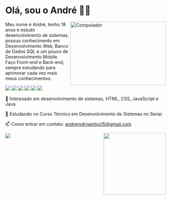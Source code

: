 <h1>Olá, sou o André 👋😄</h1>

<img src="https://raw.githubusercontent.com/MicaelliMedeiros/micaellimedeiros/master/image/computer-illustration.png" min-width="300px" max-width="300px" width="300px" align="right" height="200px" alt="Computador">

<p align="left"> 
Meu nome é André, tenho 18 anos e estudo desenvolvimento de sistemas, possuo conhecimento em Desenvolvimento Web, Banco de Dados SQL e um pouco de Desenvolvimento Mobile. Faço Front-end e Back-end, sempre estudando para aprimorar cada vez mais meus conhecimentos.
</p>

<p align="left">
  <img src="https://img.shields.io/badge/HTML5-E34F26?style=for-the-badge&logo=html5&logoColor=white"/>
  <img src="https://img.shields.io/badge/CSS3-1572B6?style=for-the-badge&logo=css3&logoColor=white"/>
  <img src="https://img.shields.io/badge/JavaScript-F7DF1E?style=for-the-badge&logo=javascript&logoColor=black"/>
  <img src="https://img.shields.io/badge/React-20232A?style=for-the-badge&logo=react&logoColor=61DAFB"/>
  <img src="https://img.shields.io/badge/Java-ED8B00?style=for-the-badge&logo=java&logoColor=white"/>
  <img src="https://img.shields.io/badge/MySQL-00000F?style=for-the-badge&logo=mysql&logoColor=white"/>
</p>

👀 Interesado em desenvolvimento de sistemas, HTML, CSS, JavaScript e Java.

🌱 Estudando no Curso Técnico em Desenvolvimento de Sistemas no Senai

<p align="left">
  📫 Como entrar em contato:
  <a href="andrerodrisantos15@gmail.com" alt="Gmail">andrerodrisantos15@gmail.com</a>
 </p>

<img align="left" max-width="40%" src="https://github-readme-stats.vercel.app/api?username=AndreRodriSantos&theme=nightowl&count_private=1"/>
<img align="right" max-width="40%" height="195px" src="https://github-readme-stats.vercel.app/api/top-langs/?username=AndreRodriSantos&layout=compact&theme=nightowl" />
